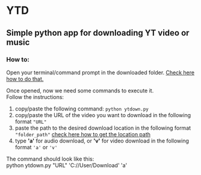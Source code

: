 # YTD

## Simple python app for downloading YT video or music

### How to: 
Open your terminal/command prompt in the downloaded folder. 
[Check here how to do that.](https://www.lifewire.com/open-command-prompt-in-a-folder-5185505)

Once opened, now we need some commands to execute it. <br> 
Follow the instructions: <br> 
1. copy/paste the following command: `python ytdown.py`
2. copy/paste the URL of the video you want to download in the following format `"URL"`
3. paste the path to the desired download location in the following format `"folder_path"` [check here how to get the location path](https://www.wikihow.com/Find-a-File%27s-Path-on-Windows)
4. type **'a'** for audio download, or **'v'** for video download in the following format `'a'` or `'v'`

The command should look like this: <br> python ytdown.py "URL" 'C://User/Download' 'a'

